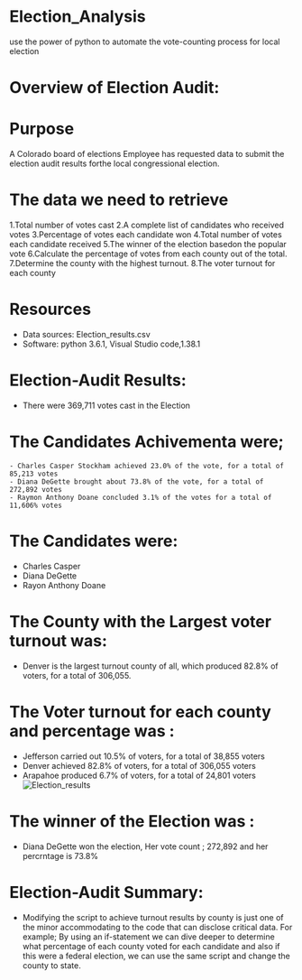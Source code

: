 # Election_Analysis

use the power of python to automate the vote-counting process for local election

# Overview of Election Audit: 
 # Purpose
  A Colorado board of elections Employee has requested data to submit the election audit results forthe  local congressional election.
 
 # The data we need to retrieve
 1.Total number of votes cast
 2.A complete list of candidates who received votes
 3.Percentage of votes each candidate won
 4.Total number of votes each candidate received
 5.The winner of the election basedon the popular vote
 6.Calculate the percentage of votes from each county out of the total.
 7.Determine the county with the highest turnout.
 8.The voter turnout for each county

# Resources
- Data sources: Election_results.csv
- Software: python 3.6.1, Visual Studio code,1.38.1
 
# Election-Audit Results:
 - There were 369,711 votes cast in the Election 
 
# The Candidates Achivementa were;
    - Charles Casper Stockham achieved 23.0% of the vote, for a total of 85,213 votes
    - Diana DeGette brought about 73.8% of the vote, for a total of 272,892 votes
    - Raymon Anthony Doane concluded 3.1% of the votes for a total of 11,606% votes
 
 # The Candidates were:
   - Charles Casper
   - Diana  DeGette
   - Rayon Anthony Doane
  

    
# The County with the Largest voter turnout was:
 - Denver is the largest turnout county of all, which produced 82.8% of voters, for a total of 306,055.
 
 # The Voter turnout for each county and percentage was :
   - Jefferson carried out 10.5% of voters, for a total of 38,855 voters
   - Denver achieved 82.8% of voters, for a total of 306,055 voters
   - Arapahoe produced 6.7% of voters, for a total of 24,801 voters
   ![Election_results](https://user-images.githubusercontent.com/77947860/149680383-3024b58e-468c-449b-b67e-0077a33def83.png)


# The winner of the Election was : 
  - Diana DeGette won the election, Her vote count ; 272,892 and her percrntage is 73.8%
 
# Election-Audit Summary: 
 - Modifying the script to achieve turnout results by county is just one of the minor accommodating to the code that can disclose critical data. For example; By using an if-statement we can dive deeper to determine what percentage of each county voted for each candidate and also if this were a federal election, we can use the same script and change the county to state.
 
